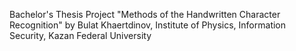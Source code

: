 Bachelor's Thesis Project "Methods of the Handwritten Character Recognition" by Bulat Khaertdinov, Institute of Physics, Information Security, Kazan Federal University
